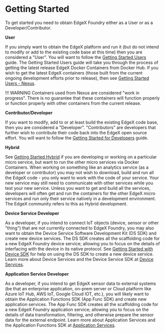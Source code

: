 # Getting Started

To get started you need to obtain EdgeX Foundry either as a User or as a
Developer/Contributor.

**User**

If you simply want to obtain the EdgeX platform and run it (but do not
intend to modify or add to the existing code base at this time) then you
are considered a "User". You will want to follow the
[Getting Started Users](./Ch-GettingStartedUsers.md) guide. The
Getting Started Users guide will take you through the process of getting
the latest release EdgeX Docker Containers from Docker Hub. If you wish
to get the latest EdgeX containers (those built from the current ongoing
development efforts prior to release), then see
[Getting Started Users - Nexus](./Ch-GettingStartedUsersNexus.md). 

!!! WARNING
    Containers used from Nexus are considered "work in progress". There is no guarantee
    that these containers will function properly or function properly with
    other containers from the current release.

**Contributor/Developer**

If you want to modify, add to or at least build the existing EdgeX code
base, then you are considered a "Developer". "Contributors" are
developers that further wish to contribute their code back into the
EdgeX open source effort. You will want to follow the
[Getting Started for Developers](./Ch-GettingStartedDevelopers.md) guide.

**Hybrid**

See [Getting Started Hybrid](./Ch-GettingStartedHybrid.md) if you
are developing or working on a particular micro service, but want to run
the other micro services via Docker Containers. When working on
something like an analytics service (as a developer or contributor) you
may not wish to download, build and run all the EdgeX code - you only
want to work with the code of your service. Your new service may still
need to communicate with other services while you test your new service.
Unless you want to get and build all the services, developers will often
get and run the containers for the other EdgeX micro services and run
only their service natively in a development environment. The EdgeX
community refers to this as Hybrid development.

**Device Service Developer**

As a developer, if you intend to connect IoT objects (device, sensor or
other "thing") that are not currently connected to EdgeX Foundry, you
may also want to obtain the Device Service Software Development Kit (DS
SDK) and create new device services. The DS SDK creates all the
scaffolding code for a new EdgeX Foundry device service; allowing you to
focus on the details of interfacing with the device in its native
protocol. See [Getting Started with Device SDK](./Ch-GettingStartedSDK.md)
for help on using the DS SDK to create a new device service. Learn more
about Device Services and the Device Service SDK at
[Device Services](../microservices/device/Ch-DeviceServices.md).

**Application Service Developer**

As a developer, if you intend to get EdgeX sensor data to external
systems (be that an enterprise application, on-prem server or Cloud
platform like Azure IoT Hub, AWS IoT, Google Cloud IOT, etc.), you will
likely want to obtain the Application Functions SDK (App Func SDK) and
create new application services. The App Func SDK creates all the
scaffolding code for a new EdgeX Foundry application service; allowing
you to focus on the details of data transformation, filtering, and
otherwise prepare the sensor data for the external endpoint. Learn more
about Application Services and the Application Functions SDK at
[Application Services](../microservices/application/Ch-ApplServices.md).
